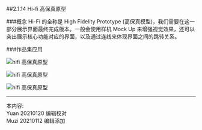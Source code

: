 ##2.1.14 Hi-fi 高保真原型

###概念
Hi-Fi 的全称是 High Fidelity Prototype (高保真模型)，我们需要在这一部分展示界面最终完成版本。一般会使用样机 Mock Up 来增强视觉效果，还可以突出展示核心功能对应的界面，以及通过连线来体现界面之间的跳转关系。

###作品集应用

![hifi 高保真原型](http://kitpic.makebi.net/2021/ixd_26.jpg)

![hifi 高保真原型](http://kitpic.makebi.net/2021/ixd_27.jpg)

![hifi 高保真原型](http://kitpic.makebi.net/2021/ixd_28.jpg)





---
本内容:    
Yuan 20210120 编辑校对  
Muzi 20210112 编辑添加
